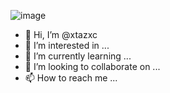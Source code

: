 ![image](https://user-images.githubusercontent.com/101882867/159027939-e98d055e-bfc7-4ec8-8157-5be06a1cbb4a.png)

- 👋 Hi, I’m @xtazxc
- 👀 I’m interested in ...
- 🌱 I’m currently learning ...
- 💞️ I’m looking to collaborate on ...
- 📫 How to reach me ...

<!---
xtazxc/xtazxc is a ✨ special ✨ repository because its `README.md` (this file) appears on your GitHub profile.
You can click the Preview link to take a look at your changes.
--->
